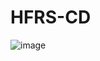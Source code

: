 # HFRS-CD
![image](https://github.com/user-attachments/assets/df53f228-df89-401e-a67f-6b552645eea0)




